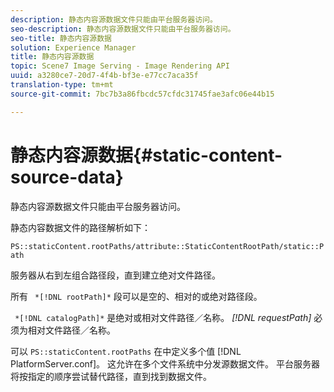 ```yaml
---
description: 静态内容源数据文件只能由平台服务器访问。
seo-description: 静态内容源数据文件只能由平台服务器访问。
seo-title: 静态内容源数据
solution: Experience Manager
title: 静态内容源数据
topic: Scene7 Image Serving - Image Rendering API
uuid: a3280ce7-20d7-4f4b-bf3e-e77cc7aca35f
translation-type: tm+mt
source-git-commit: 7bc7b3a86fbcdc57cfdc31745fae3afc06e44b15

---
```



# 静态内容源数据{#static-content-source-data}

静态内容源数据文件只能由平台服务器访问。

静态内容数据文件的路径解析如下：

`PS::staticContent.rootPaths/attribute::StaticContentRootPath/static::Path`

服务器从右到左组合路径段，直到建立绝对文件路径。

所有 ` *[!DNL rootPath]*` 段可以是空的、相对的或绝对路径段。

` *[!DNL catalogPath]*` 是绝对或相对文件路径／名称。 *[!DNL requestPath]* 必须为相对文件路径／名称。

可以 `PS::staticContent.rootPaths` 在中定义多个值 [!DNL PlatformServer.conf]。 这允许在多个文件系统中分发源数据文件。 平台服务器将按指定的顺序尝试替代路径，直到找到数据文件。
